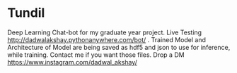 # Tundil
Deep Learning Chat-bot for my graduate year project. 
Live Testing http://dadwalakshay.pythonanywhere.com/bot/ .
Trained Model and Architecture of Model are being saved as hdf5 and json to use for inference, while training. Contact me if you want those files. Drop a DM https://www.instagram.com/dadwal_akshay/
